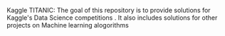 Kaggle TITANIC:
The goal of this repository is to provide solutions for Kaggle's Data Science competitions .
It also includes solutions for other projects on Machine learning alogorithms

